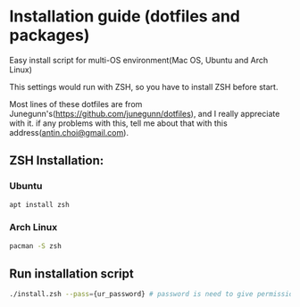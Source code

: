 # Installation guide (dotfiles and packages)

Easy install script for multi-OS environment(Mac OS, Ubuntu and Arch Linux)

This settings would run with ZSH, so you have to install ZSH before start.

Most lines of these dotfiles are from Junegunn's(https://github.com/junegunn/dotfiles), and I really appreciate with it. if any problems with this, tell me about that with this address(antin.choi@gmail.com).

## ZSH Installation:

### Ubuntu

```zsh
apt install zsh
```

### Arch Linux

```zsh
pacman -S zsh
```

## Run installation script

```zsh
./install.zsh --pass={ur_password} # password is need to give permission to install system packages
```

